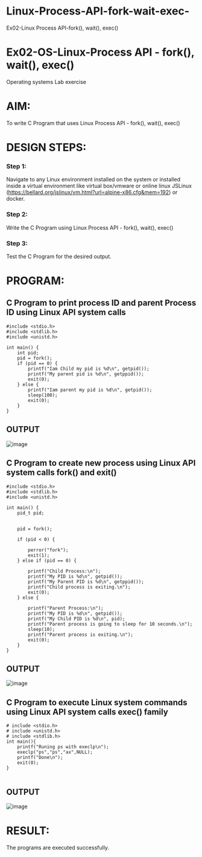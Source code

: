 # Linux-Process-API-fork-wait-exec-
Ex02-Linux Process API-fork(), wait(), exec()
# Ex02-OS-Linux-Process API - fork(), wait(), exec()
Operating systems Lab exercise


# AIM:
To write C Program that uses Linux Process API - fork(), wait(), exec()

# DESIGN STEPS:

### Step 1:

Navigate to any Linux environment installed on the system or installed inside a virtual environment like virtual box/vmware or online linux JSLinux (https://bellard.org/jslinux/vm.html?url=alpine-x86.cfg&mem=192) or docker.

### Step 2:

Write the C Program using Linux Process API - fork(), wait(), exec()

### Step 3:

Test the C Program for the desired output. 

# PROGRAM:

## C Program to print process ID and parent Process ID using Linux API system calls

```
#include <stdio.h>
#include <stdlib.h>
#include <unistd.h>

int main() {
    int pid;
    pid = fork();
    if (pid == 0) {
        printf("Iam Child my pid is %d\n", getpid());
        printf("My parent pid is %d\n", getppid());
        exit(0);
    } else {
        printf("Iam parent my pid is %d\n", getpid());
        sleep(100);
        exit(0);
    }
}

```
## OUTPUT

![image](https://github.com/user-attachments/assets/c08666c5-802a-4458-821e-2a561f0b02ee)

## C Program to create new process using Linux API system calls fork() and exit()


```
#include <stdio.h>
#include <stdlib.h>
#include <unistd.h>

int main() {
    pid_t pid;

    
    pid = fork();

    if (pid < 0) {
        
        perror("fork");
        exit(1);
    } else if (pid == 0) {
      
        printf("Child Process:\n");
        printf("My PID is %d\n", getpid());
        printf("My Parent PID is %d\n", getppid());
        printf("Child process is exiting.\n");
        exit(0);  
    } else {
       
        printf("Parent Process:\n");
        printf("My PID is %d\n", getpid());
        printf("My Child PID is %d\n", pid);
        printf("Parent process is going to sleep for 10 seconds.\n");
        sleep(10); 
        printf("Parent process is exiting.\n");
        exit(0);  
    }
}

```










## OUTPUT
![image](https://github.com/user-attachments/assets/79555ee2-96b2-484f-8ad0-0907c9fdf2a0)








## C Program to execute Linux system commands using Linux API system calls exec() family

```
# include <stdio.h>
# include <unistd.h>
# include <stdlib.h>
int main(){
	printf("Runing ps with execlp\n");
	execlp("ps","ps","ax",NULL);
	printf("Done\n");
	exit(0);
}
 
```
























## OUTPUT
![image](https://github.com/user-attachments/assets/f7a07d11-7dad-424a-9e97-912043cf6374)



















# RESULT:
The programs are executed successfully.
